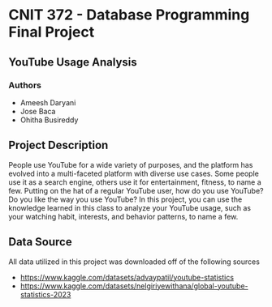 # CNIT 372 - Database Programming Final Project

## YouTube Usage Analysis

### Authors
- Ameesh Daryani
- Jose Baca
- Ohitha Busireddy

## Project Description

People use YouTube for a wide variety of purposes, and the platform has evolved into a multi-faceted platform with diverse use cases. Some people use it as a search engine, others use it for entertainment, fitness, to name a few. Putting on the hat of a regular YouTube user, how do you use YouTube? Do you like the way you use YouTube? In this project, you can use the knowledge learned in this class to analyze your YouTube usage, such as your watching habit, interests, and behavior patterns, to name a few.

## Data Source

All data utilized in this project was downloaded off of the following sources
- https://www.kaggle.com/datasets/advaypatil/youtube-statistics
- https://www.kaggle.com/datasets/nelgiriyewithana/global-youtube-statistics-2023
